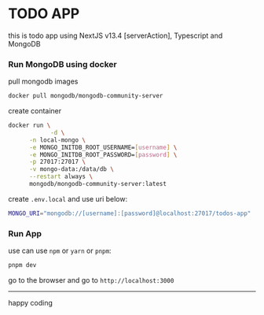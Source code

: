 # TODO APP

this is todo app using NextJS v13.4 [serverAction], Typescript and MongoDB

### Run MongoDB using docker

pull mongodb images

```bash
docker pull mongodb/mongodb-community-server
```

create container

```bash
docker run \
			-d \
      -n local-mongo \
      -e MONGO_INITDB_ROOT_USERNAME=[username] \
      -e MONGO_INITDB_ROOT_PASSWORD=[password] \
      -p 27017:27017 \
      -v mongo-data:/data/db \
      --restart always \
      mongodb/mongodb-community-server:latest
```

create `.env.local` and use uri below:

```bash
MONGO_URI="mongodb://[username]:[password]@localhost:27017/todos-app"
```

### Run App

use can use `npm` or `yarn` or `pnpm`:

```bash
pnpm dev
```

go to the browser and go to `http://localhost:3000`

---

happy coding
